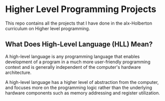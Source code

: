 # Higher Level Programming Projects
This repo contains all the projects that I have done in the alx-Holberton curriculum on Higher level programming.


## What Does High-Level Language (HLL) Mean?
A high-level language is any programming language that enables development of a program in a much more user-friendly programming context and is generally independent of the computer's hardware architecture.

A high-level language has a higher level of abstraction from the computer, and focuses more on the programming logic rather than the underlying hardware components such as memory addressing and register utilization.

